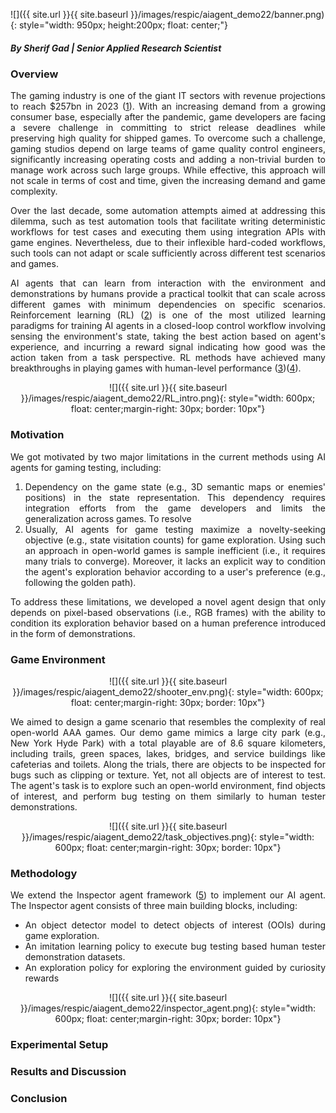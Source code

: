 ![]({{ site.url }}{{ site.baseurl }}/images/respic/aiagent_demo22/banner.png){: style="width: 950px; height:200px; float: center;"}

##### By Sherif Gad | Senior Applied Research Scientist


### Overview
<div style="text-align: justify">

The gaming industry is one of the giant IT sectors with revenue projections to reach $257bn in 2023 ([1](https://www.weforum.org/agenda/2022/07/gaming-pandemic-lockdowns-pwc-growth/)). With an increasing demand from a growing consumer base, especially after the pandemic, game developers are facing a severe challenge in committing to strict release deadlines while preserving high quality for shipped games. To overcome such a challenge, gaming studios depend on large teams of game quality control engineers, significantly increasing operating costs and adding a non-trivial burden to manage work across such large groups. While effective, this approach will not scale in terms of cost and time, given the increasing demand and game complexity. 

Over the last decade, some automation attempts aimed at addressing this dilemma, such as test automation tools that facilitate writing deterministic workflows for test cases and executing them using integration APIs with game engines. Nevertheless, due to their inflexible hard-coded workflows, such tools can not adapt or scale sufficiently across different test scenarios and games.

AI agents that can learn from interaction with the environment and demonstrations by humans provide a practical toolkit that can scale across different games with minimum dependencies on specific scenarios. Reinforcement learning (RL) ([2](https://lilianweng.github.io/posts/2018-02-19-rl-overview/)) is one of the most utilized learning paradigms for training AI agents in a closed-loop control workflow involving sensing the environment's state, taking the best action based on agent's experience, and incurring a reward signal indicating how good was the action taken from a task perspective. RL methods have achieved many breakthroughs in playing games with human-level performance ([3](https://ai.googleblog.com/2015/02/from-pixels-to-actions-human-level.html?m=1/))([4](https://www.deepmind.com/blog/agent57-outperforming-the-human-atari-benchmark)).
</div>

<p align="center">
![]({{ site.url }}{{ site.baseurl }}/images/respic/aiagent_demo22/RL_intro.png){: style="width: 600px; float: center;margin-right: 30px; border: 10px"}
</p>

### Motivation
<div style="text-align: justify">

We got motivated by two major limitations in the current methods using AI agents for gaming testing, including:

<ol>
<li>
 Dependency on the game state (e.g., 3D semantic maps or enemies' positions) in the state representation. This dependency requires integration efforts from the game developers and limits the generalization across games. To resolve
</li>
<li>
Usually, AI agents for game testing maximize a novelty-seeking objective (e.g., state visitation counts) for game exploration. Using such an approach in open-world games is sample inefficient (i.e., it requires many trials to converge). Moreover, it lacks an explicit way to condition the agent's exploration behavior according to a user's preference (e.g., following the golden path). 
</li>
</ol>

To address these limitations, we developed a novel agent design that only depends on pixel-based observations (i.e., RGB frames) with the ability to condition its exploration behavior based on a human preference introduced in the form of demonstrations. 
</div>

### Game Environment

<p align="center">
 ![]({{ site.url }}{{ site.baseurl }}/images/respic/aiagent_demo22/shooter_env.png){: style="width: 600px; float: center;margin-right: 30px; border: 10px"}
</p>

<div style="text-align: justify">
We aimed to design a game scenario that resembles the complexity of real open-world AAA games. Our demo game mimics a large city park (e.g., New York Hyde Park) with a total playable are of 8.6 square kilometers, including trails, green spaces, lakes, bridges, and service buildings like cafeterias and toilets. Along the trials, there are objects to be inspected for bugs such as clipping or texture. Yet, not all objects are of interest to test. The agent's task is to explore such an open-world environment, find objects of interest, and perform bug testing on them similarly to human tester demonstrations.
</div>

<p align="center">
 ![]({{ site.url }}{{ site.baseurl }}/images/respic/aiagent_demo22/task_objectives.png){: style="width: 600px; float: center;margin-right: 30px; border: 10px"}
</p>

### Methodology

<div style="text-align: justify">

We extend the Inspector agent framework ([5](https://ieeexplore.ieee.org/abstract/document/9893630)) to implement our AI agent. The Inspector agent consists of three main building blocks, including:

<ul>
<li> An object detector model to detect objects of interest (OOIs) during game exploration.</li>
<li> An imitation learning policy to execute bug testing based human tester demonstration datasets.</li>
<li> An exploration policy for exploring the environment guided by curiosity rewards</li>
</ul>

</div>

<p align="center">
 ![]({{ site.url }}{{ site.baseurl }}/images/respic/aiagent_demo22/inspector_agent.png){: style="width: 600px; float: center;margin-right: 30px; border: 10px"}
</p>

### Experimental Setup

### Results and Discussion

### Conclusion